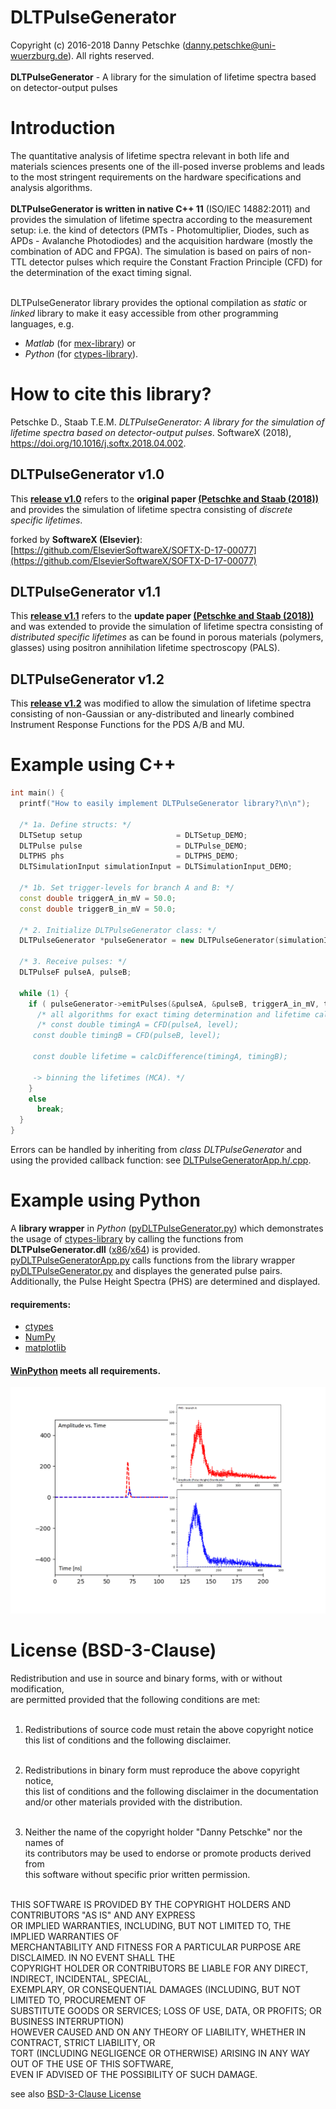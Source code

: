 # DLTPulseGenerator
Copyright (c) 2016-2018 Danny Petschke (danny.petschke@uni-wuerzburg.de). All rights reserved.<br><br>
<b>DLTPulseGenerator</b> - A library for the simulation of lifetime spectra based on detector-output pulses

# Introduction

The quantitative analysis of lifetime spectra relevant in both life and materials sciences presents one of the ill-posed inverse problems and leads to the most stringent requirements on the hardware specifications and analysis algorithms.<br><br>
<b>DLTPulseGenerator is written in native C++ 11</b> (ISO/IEC 14882:2011) and provides the simulation of lifetime spectra according to the measurement setup: i.e. the kind of detectors (PMTs - Photomultiplier, Diodes, such as APDs - Avalanche Photodiodes) and the acquisition hardware (mostly the combination of ADC and FPGA). 
The simulation is based on pairs of non-TTL detector pulses which require the Constant Fraction Principle (CFD) for the determination of the exact timing signal.<br><br>

DLTPulseGenerator library provides the optional compilation as <i>static</i> or <i>linked</i> library to make it easy accessible from other programming languages, e.g.<br>
- <i>Matlab</i> (for [mex-library](https://de.mathworks.com/help/matlab/matlab_external/standalone-example.html)) or<br>
- <i>Python</i> (for [ctypes-library](https://docs.python.org/3/library/ctypes.html)). 

# How to cite this library?

Petschke D., Staab T.E.M. <i>DLTPulseGenerator: A library for the simulation of lifetime spectra based on detector-output pulses</i>. SoftwareX (2018), https://doi.org/10.1016/j.softx.2018.04.002.

## DLTPulseGenerator v1.0

This <b>[release v1.0](https://github.com/dpscience/DLTPulseGenerator/releases/tag/1.0)</b> refers to the <b>original paper [(Petschke and Staab (2018))](https://doi.org/10.1016/j.softx.2018.04.002)</b> and provides the simulation of lifetime spectra consisting of <i>discrete specific lifetimes</i>.

forked by <b>SoftwareX (Elsevier)</b>: [https://github.com/ElsevierSoftwareX/SOFTX-D-17-00077](https://github.com/ElsevierSoftwareX/SOFTX-D-17-00077) 

## DLTPulseGenerator v1.1

This <b>[release v1.1](https://github.com/dpscience/DLTPulseGenerator/releases/tag/1.1)</b> refers to the <b>update paper [(Petschke and Staab (2018))](https://doi.org/10.1016/j.softx.2018.05.001)</b> and was extended to provide the simulation of lifetime spectra consisting of <i>distributed specific lifetimes</i> as can be found in porous materials (polymers, glasses) using positron annihilation lifetime spectroscopy (PALS).

## DLTPulseGenerator v1.2

This <b>[release v1.2](https://github.com/dpscience/DLTPulseGenerator/releases/tag/1.2)</b> was modified to allow the simulation of lifetime spectra consisting of non-Gaussian or any-distributed and linearly combined Instrument Response Functions for the PDS A/B and MU. 

# Example using C++

```c++
int main() {
  printf("How to easily implement DLTPulseGenerator library?\n\n");

  /* 1a. Define structs: */
  DLTSetup setup                     = DLTSetup_DEMO; 
  DLTPulse pulse                     = DLTPulse_DEMO; 
  DLTPHS phs                         = DLTPHS_DEMO; 
  DLTSimulationInput simulationInput = DLTSimulationInput_DEMO; 
  
  /* 1b. Set trigger-levels for branch A and B: */
  const double triggerA_in_mV = 50.0;
  const double triggerB_in_mV = 50.0;
  
  /* 2. Initialize DLTPulseGenerator class: */
  DLTPulseGenerator *pulseGenerator = new DLTPulseGenerator(simulationInput, phs, setup, pulse, nullptr);
  
  /* 3. Receive pulses: */
  DLTPulseF pulseA, pulseB;
  
  while (1) {
    if ( pulseGenerator->emitPulses(&pulseA, &pulseB, triggerA_in_mV, triggerB_in_mV) ) {
      /* all algorithms for exact timing determination and lifetime calculation, respectively, have to be placed here! */
      /* const double timingA = CFD(pulseA, level);
	 const double timingB = CFD(pulseB, level);

	 const double lifetime = calcDifference(timingA, timingB);

	 -> binning the lifetimes (MCA). */
    }
    else
      break;
  }
}
```
Errors can be handled by inheriting from <i>class DLTPulseGenerator</i> and using the provided callback function: see [DLTPulseGeneratorApp.h/.cpp](https://github.com/dpscience/DLTPulseGenerator/blob/master/DLTPulseGenerator/example/AppDLTPulseGenerator/AppDLTPulseGenerator/DLTPulseGeneratorApp.h).  

# Example using Python

A <b>library wrapper</b> in <i>Python</i> ([pyDLTPulseGenerator.py](https://github.com/dpscience/DLTPulseGenerator/blob/master/pyDLTPulseGenerator/pyDLTPulseGenerator.py)) which demonstrates the usage of [ctypes-library](https://docs.python.org/3/library/ctypes.html) by calling the functions from <b>DLTPulseGenerator.dll</b> ([x86](https://github.com/dpscience/DLTPulseGenerator/tree/master/pyDLTPulseGenerator/x86)/[x64](https://github.com/dpscience/DLTPulseGenerator/tree/master/pyDLTPulseGenerator/x64)) is provided.<br>
[pyDLTPulseGeneratorApp.py](https://github.com/dpscience/DLTPulseGenerator/blob/master/pyDLTPulseGenerator/pyDLTPulseGeneratorApp.py) calls functions from the library wrapper [pyDLTPulseGenerator.py](https://github.com/dpscience/DLTPulseGenerator/blob/master/pyDLTPulseGenerator/pyDLTPulseGenerator.py) and displayes the generated pulse pairs. Additionally, the Pulse Height Spectra (PHS) are determined and displayed.<br>

#### requirements:
- [ctypes](https://docs.python.org/3/library/ctypes.html) 
- [NumPy](http://www.numpy.org/) 
- [matplotlib](https://matplotlib.org/)<br>

#### [WinPython](https://sourceforge.net/projects/winpython/) meets all requirements. 

![Generated Pulses](/pyDLTPulseGenerator/PulsesPythonAndPHS.png)

# License (BSD-3-Clause)

Redistribution and use in source and binary forms, with or without modification,<br> 
are permitted provided that the following conditions are met:<br><br>

 1. Redistributions of source code must retain the above copyright notice<br>
    this list of conditions and the following disclaimer.<br><br>

 2. Redistributions in binary form must reproduce the above copyright notice,<br> 
    this list of conditions and the following disclaimer in the documentation<br> 
    and/or other materials provided with the distribution.<br><br>

 3. Neither the name of the copyright holder "Danny Petschke" nor the names of<br> 
    its contributors may be used to endorse or promote products derived from <br>
    this software without specific prior written permission.<br><br>


 THIS SOFTWARE IS PROVIDED BY THE COPYRIGHT HOLDERS AND CONTRIBUTORS "AS IS" AND ANY EXPRESS<br> 
 OR IMPLIED WARRANTIES, INCLUDING, BUT NOT LIMITED TO, THE IMPLIED WARRANTIES OF<br> 
 MERCHANTABILITY AND FITNESS FOR A PARTICULAR PURPOSE ARE DISCLAIMED. IN NO EVENT SHALL THE<br> 
 COPYRIGHT HOLDER OR CONTRIBUTORS BE LIABLE FOR ANY DIRECT, INDIRECT, INCIDENTAL, SPECIAL,<br> 
 EXEMPLARY, OR CONSEQUENTIAL DAMAGES (INCLUDING, BUT NOT LIMITED TO, PROCUREMENT OF<br> 
 SUBSTITUTE GOODS OR SERVICES; LOSS OF USE, DATA, OR PROFITS; OR BUSINESS INTERRUPTION)<br> 
 HOWEVER CAUSED AND ON ANY THEORY OF LIABILITY, WHETHER IN CONTRACT, STRICT LIABILITY, OR<br> 
 TORT (INCLUDING NEGLIGENCE OR OTHERWISE) ARISING IN ANY WAY OUT OF THE USE OF THIS SOFTWARE,<br> 
 EVEN IF ADVISED OF THE POSSIBILITY OF SUCH DAMAGE.<br>
 
 see also [BSD-3-Clause License](https://opensource.org/licenses/BSD-3-Clause)
